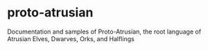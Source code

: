 # proto-atrusian

Documentation and samples of Proto-Atrusian, the root language of Atrusian Elves, Dwarves, Orks, and Halflings
